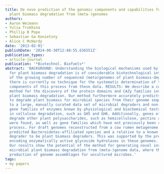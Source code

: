 ```yaml
---
title: De novo prediction of the genomic components and capabilities for microbial
  plant biomass degradation from (meta-)genomes
authors:
- Aaron Weimann
- Yulia Trukhina
- Phillip B Pope
- Sebastian Ga Konietzny
- Alice C McHardy
date: '2013-02-01'
publishDate: '2024-06-30T12:48:55.636551Z'
publication_types:
- article-journal
publication: '*Biotechnol. Biofuels*'
abstract: 'BACKGROUND: Understanding the biological mechanisms used by microorganisms
  for plant biomass degradation is of considerable biotechnological interest. Despite
  of the growing number of sequenced (meta)genomes of plant biomass-degrading microbes,
  there is currently no technique for the systematic determination of the genomic
  components of this process from these data. RESULTS: We describe a computational
  method for the discovery of the protein domains and CAZy families involved in microbial
  plant biomass degradation. Our method furthermore accurately predicts the capability
  to degrade plant biomass for microbial species from their genome sequences. Application
  to a large, manually curated data set of microbial degraders and non-degraders identified
  gene families of enzymes known by physiological and biochemical tests to be implicated
  in cellulose degradation, such as GH5 and GH6. Additionally, genes of enzymes that
  degrade other plant polysaccharides, such as hemicellulose, pectins and oligosaccharides,
  were found, as well as gene families which have not previously been related to the
  process. For draft genomes reconstructed from a cow rumen metagenome our method
  predicted Bacteroidetes-affiliated species and a relative to a known plant biomass
  degrader to be plant biomass degraders. This was supported by the presence of genes
  encoding enzymatically active glycoside hydrolases in these genomes. CONCLUSIONS:
  Our results show the potential of the method for generating novel insights into
  microbial plant biomass degradation from (meta-)genome data, where there is an increasing
  production of genome assemblages for uncultured microbes.'
tags:
- my papers
---
```

